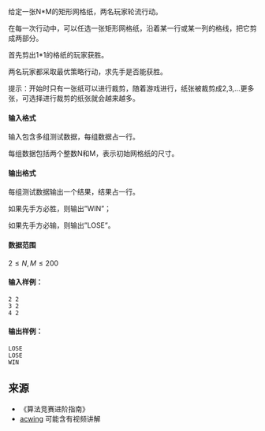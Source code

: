 给定一张N\*M的矩形网格纸，两名玩家轮流行动。

在每一次行动中，可以任选一张矩形网格纸，沿着某一行或某一列的格线，把它剪成两部分。

首先剪出1\*1的格纸的玩家获胜。

两名玩家都采取最优策略行动，求先手是否能获胜。

提示：开始时只有一张纸可以进行裁剪，随着游戏进行，纸张被裁剪成2,3,…更多张，可选择进行裁剪的纸张就会越来越多。

#### 输入格式

输入包含多组测试数据，每组数据占一行。

每组数据包括两个整数N和M，表示初始网格纸的尺寸。

#### 输出格式

每组测试数据输出一个结果，结果占一行。

如果先手方必胜，则输出”WIN”；

如果先手方必输，则输出”LOSE”。

#### 数据范围

$2 \le N,M \le 200$

#### 输入样例：

```
2 2
3 2
4 2
```

#### 输出样例：

```
LOSE
LOSE
WIN
```

## 来源 
- 《算法竞赛进阶指南》
- [acwing](https://www.acwing.com/problem/content/221/) 可能含有视频讲解